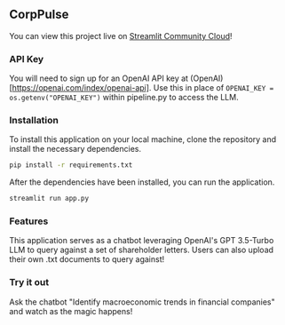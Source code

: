 ## CorpPulse

You can view this project live on [Streamlit Community Cloud](https://corppulse.streamlit.app/)!

### API Key
You will need to sign up for an OpenAI API key at (OpenAI)[https://openai.com/index/openai-api]. Use this in place of `OPENAI_KEY = os.getenv("OPENAI_KEY")` within pipeline.py to access the LLM.

### Installation
To install this application on your local machine, clone the repository and install the necessary dependencies.

```bash
pip install -r requirements.txt
```

After the dependencies have been installed, you can run the application.

```bash
streamlit run app.py
```

### Features

This application serves as a chatbot leveraging OpenAI's GPT 3.5-Turbo LLM to query against a set of shareholder letters. Users can also upload their own .txt documents to query against!

### Try it out

Ask the chatbot "Identify macroeconomic trends in financial companies" and watch as the magic happens!
